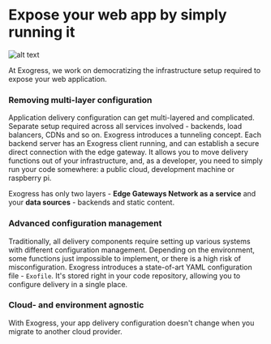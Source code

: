 Expose your web app by simply running it
=============================================

![alt text](https://user-images.githubusercontent.com/10335584/111993826-09a01f80-8b52-11eb-8413-f1d8d8f7291f.png "Exogress")


At Exogress, we work on democratizing the infrastructure setup required to expose your web application.

### Removing multi-layer configuration

Application delivery configuration can get multi-layered and complicated. Separate setup required across all services involved - backends, load balancers, CDNs and so on.
Exogress introduces a tunneling concept. Each backend server has an Exogress client running, and can establish a secure direct connection with the edge gateway. It allows you to move delivery functions out of your infrastructure, and, as a developer, you need to simply run your code somewhere: a public cloud, development machine or raspberry pi.

Exogress has only two layers - **Edge Gateways Network as a service** and your **data sources** - backends and static content.

### Advanced configuration management

Traditionally, all delivery components require setting up various systems with different configuration management. Depending on the environment, some functions just impossible to implement, or there is a high risk of misconfiguration.
Exogress introduces a state-of-art YAML configuration file - `Exofile`. It's stored right in your code repository, allowing you to configure delivery in a single place.

### Cloud- and environment agnostic

With Exogress, your app delivery configuration doesn't change when you migrate to another cloud provider.
